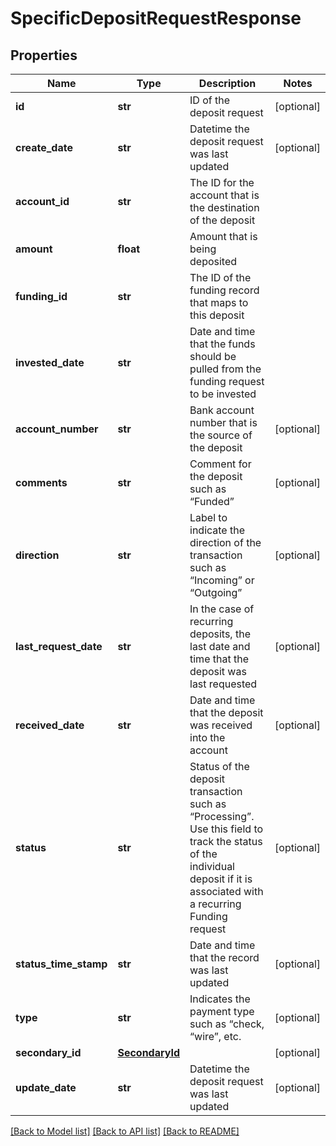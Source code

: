 # SpecificDepositRequestResponse

## Properties
Name | Type | Description | Notes
------------ | ------------- | ------------- | -------------
**id** | **str** | ID of the deposit request | [optional] 
**create_date** | **str** | Datetime the deposit request was last updated | [optional] 
**account_id** | **str** | The ID for the account that is the destination of the deposit | 
**amount** | **float** | Amount that is being deposited | 
**funding_id** | **str** | The ID of the funding record that maps to this deposit | 
**invested_date** | **str** | Date and time that the funds should be pulled from the funding request to be invested | 
**account_number** | **str** | Bank account number that is the source of the deposit | [optional] 
**comments** | **str** | Comment for the deposit such as “Funded” | [optional] 
**direction** | **str** | Label to indicate the direction of the transaction such as “Incoming” or “Outgoing” | [optional] 
**last_request_date** | **str** | In the case of recurring deposits, the last date and time that the deposit was last requested | [optional] 
**received_date** | **str** | Date and time that the deposit was received into the account | [optional] 
**status** | **str** | Status of the deposit transaction such as “Processing”. Use this field to track the status of the individual deposit if it is associated with a recurring Funding request | [optional] 
**status_time_stamp** | **str** | Date and time that the record was last updated | [optional] 
**type** | **str** | Indicates the payment type such as “check, “wire”, etc. | [optional] 
**secondary_id** | [**SecondaryId**](SecondaryId.md) |  | [optional] 
**update_date** | **str** | Datetime the deposit request was last updated | [optional] 

[[Back to Model list]](../README.md#documentation-for-models) [[Back to API list]](../README.md#documentation-for-api-endpoints) [[Back to README]](../README.md)


